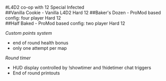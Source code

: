 #L4D2 co-op with 12 Special Infected  
##Vanilla Cookie - Vanilla L4D2 Hard 12 
##Baker's Dozen - ProMod based config: four player Hard 12  
##Half Baked    - ProMod based config: two player Hard 12  

*Custom points system*  
- end of round health bonus  
- only one attempt per map 

*Round timer*    
- HUD display controlled by !showtimer and !hidetimer chat triggers 
- End of round printouts



